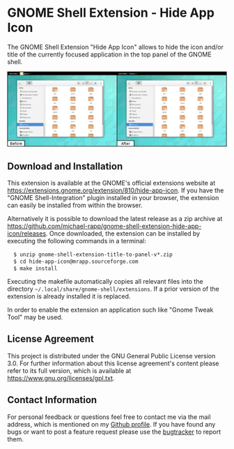 # GNOME Shell Extension - Hide App Icon

The GNOME Shell Extension "Hide App Icon" allows to hide the icon and/or title of the currently focused application in the top panel of the GNOME shell.

![](SCREENSHOT.png)

## Download and Installation

This extension is available at the GNOME's official extensions website at https://extensions.gnome.org/extension/810/hide-app-icon. If you have the "GNOME Shell-Integration" plugin installed in your browser, the extension can easily be installed from within the browser.

Alternatively it is possible to download the latest release as a zip archive at https://github.com/michael-rapp/gnome-shell-extension-hide-app-icon/releases. Once downloaded, the extension can be installed by executing the following commands in a terminal:

```
  $ unzip gnome-shell-extension-title-to-panel-v*.zip 
  $ cd hide-app-icon@mrapp.sourceforge.com
  $ make install
```

Executing the makefile automatically copies all relevant files into the directory `~/.local/share/gnome-shell/extensions`. If a prior version of the extension is already installed it is replaced.

In order to enable the extension an application such like "Gnome Tweak Tool" may be used.

## License Agreement

This project is distributed under the GNU General Public License version 3.0. For further information about this license agreement's content please refer to its full version, which is available at https://www.gnu.org/licenses/gpl.txt.

## Contact Information

For personal feedback or questions feel free to contact me via the mail address, which is mentioned on my [Github profile](https://github.com/michael-rapp). If you have found any bugs or want to post a feature request please use the [bugtracker](https://github.com/michael-rapp/gnome-shell-extension-hide-app-icon/issues) to report them.